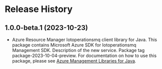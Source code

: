 # Release History

## 1.0.0-beta.1 (2023-10-23)

- Azure Resource Manager Iotoperationsmq client library for Java. This package contains Microsoft Azure SDK for Iotoperationsmq Management SDK. Description of the new service. Package tag package-2023-10-04-preview. For documentation on how to use this package, please see [Azure Management Libraries for Java](https://aka.ms/azsdk/java/mgmt).
